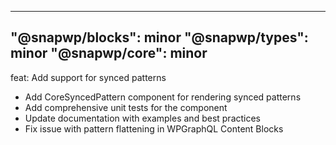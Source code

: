 

---
"@snapwp/blocks": minor
"@snapwp/types": minor
"@snapwp/core": minor
---

feat: Add support for synced patterns

- Add CoreSyncedPattern component for rendering synced patterns
- Add comprehensive unit tests for the component
- Update documentation with examples and best practices
- Fix issue with pattern flattening in WPGraphQL Content Blocks 